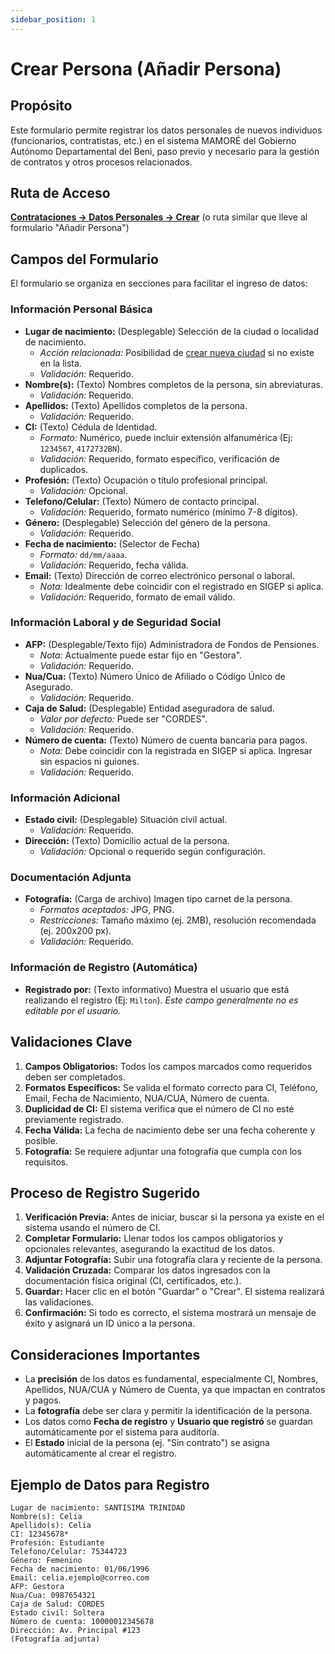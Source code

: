```yaml
---
sidebar_position: 1
---
```


# Crear Persona (Añadir Persona)

## Propósito

Este formulario permite registrar los datos personales de nuevos individuos (funcionarios, contratistas, etc.) en el sistema MAMORÉ del Gobierno Autónomo Departamental del Beni, paso previo y necesario para la gestión de contratos y otros procesos relacionados.

## Ruta de Acceso

[**Contrataciones → Datos Personales → Crear**](https://mamore.beni.gob.bo/admin/people/create) (o ruta similar que lleve al formulario "Añadir Persona")

## Campos del Formulario

El formulario se organiza en secciones para facilitar el ingreso de datos:

### Información Personal Básica

*   **Lugar de nacimiento:** (Desplegable) Selección de la ciudad o localidad de nacimiento.
    *   *Acción relacionada:* Posibilidad de [crear nueva ciudad](https://mamore.beni.gob.bo/admin/cities/create) si no existe en la lista.
    *   *Validación:* Requerido.
*   **Nombre(s):** (Texto) Nombres completos de la persona, sin abreviaturas.
    *   *Validación:* Requerido.
*   **Apellidos:** (Texto) Apellidos completos de la persona.
    *   *Validación:* Requerido.
*   **CI:** (Texto) Cédula de Identidad.
    *   *Formato:* Numérico, puede incluir extensión alfanumérica (Ej: `1234567`, `4172732BN`).
    *   *Validación:* Requerido, formato específico, verificación de duplicados.
*   **Profesión:** (Texto) Ocupación o título profesional principal.
    *   *Validación:* Opcional.
*   **Telefono/Celular:** (Texto) Número de contacto principal.
    *   *Validación:* Requerido, formato numérico (mínimo 7-8 dígitos).
*   **Género:** (Desplegable) Selección del género de la persona.
    *   *Validación:* Requerido.
*   **Fecha de nacimiento:** (Selector de Fecha)
    *   *Formato:* `dd/mm/aaaa`.
    *   *Validación:* Requerido, fecha válida.
*   **Email:** (Texto) Dirección de correo electrónico personal o laboral.
    *   *Nota:* Idealmente debe coincidir con el registrado en SIGEP si aplica.
    *   *Validación:* Requerido, formato de email válido.

### Información Laboral y de Seguridad Social

*   **AFP:** (Desplegable/Texto fijo) Administradora de Fondos de Pensiones.
    *   *Nota:* Actualmente puede estar fijo en "Gestora".
    *   *Validación:* Requerido.
*   **Nua/Cua:** (Texto) Número Único de Afiliado o Código Único de Asegurado.
    *   *Validación:* Requerido.
*   **Caja de Salud:** (Desplegable) Entidad aseguradora de salud.
    *   *Valor por defecto:* Puede ser "CORDES".
    *   *Validación:* Requerido.
*   **Número de cuenta:** (Texto) Número de cuenta bancaria para pagos.
    *   *Nota:* Debe coincidir con la registrada en SIGEP si aplica. Ingresar sin espacios ni guiones.
    *   *Validación:* Requerido.

### Información Adicional

*   **Estado civil:** (Desplegable) Situación civil actual.
    *   *Validación:* Requerido.
*   **Dirección:** (Texto) Domicilio actual de la persona.
    *   *Validación:* Opcional o requerido según configuración.

### Documentación Adjunta

*   **Fotografía:** (Carga de archivo) Imagen tipo carnet de la persona.
    *   *Formatos aceptados:* JPG, PNG.
    *   *Restricciones:* Tamaño máximo (ej. 2MB), resolución recomendada (ej. 200x200 px).
    *   *Validación:* Requerido.

### Información de Registro (Automática)

*   **Registrado por:** (Texto informativo) Muestra el usuario que está realizando el registro (Ej: `Milton`). *Este campo generalmente no es editable por el usuario.*

## Validaciones Clave

1.  **Campos Obligatorios:** Todos los campos marcados como requeridos deben ser completados.
2.  **Formatos Específicos:** Se valida el formato correcto para CI, Teléfono, Email, Fecha de Nacimiento, NUA/CUA, Número de cuenta.
3.  **Duplicidad de CI:** El sistema verifica que el número de CI no esté previamente registrado.
4.  **Fecha Válida:** La fecha de nacimiento debe ser una fecha coherente y posible.
5.  **Fotografía:** Se requiere adjuntar una fotografía que cumpla con los requisitos.

## Proceso de Registro Sugerido

1.  **Verificación Previa:** Antes de iniciar, buscar si la persona ya existe en el sistema usando el número de CI.
2.  **Completar Formulario:** Llenar todos los campos obligatorios y opcionales relevantes, asegurando la exactitud de los datos.
3.  **Adjuntar Fotografía:** Subir una fotografía clara y reciente de la persona.
4.  **Validación Cruzada:** Comparar los datos ingresados con la documentación física original (CI, certificados, etc.).
5.  **Guardar:** Hacer clic en el botón "Guardar" o "Crear". El sistema realizará las validaciones.
6.  **Confirmación:** Si todo es correcto, el sistema mostrará un mensaje de éxito y asignará un ID único a la persona.

## Consideraciones Importantes

*   La **precisión** de los datos es fundamental, especialmente CI, Nombres, Apellidos, NUA/CUA y Número de Cuenta, ya que impactan en contratos y pagos.
*   La **fotografía** debe ser clara y permitir la identificación de la persona.
*   Los datos como **Fecha de registro** y **Usuario que registró** se guardan automáticamente por el sistema para auditoría.
*   El **Estado** inicial de la persona (ej. "Sin contrato") se asigna automáticamente al crear el registro.

## Ejemplo de Datos para Registro

```plaintext
Lugar de nacimiento: SANTISIMA TRINIDAD
Nombre(s): Celia
Apellido(s): Celia
CI: 12345678*
Profesión: Estudiante
Telefono/Celular: 75344723
Género: Femenino
Fecha de nacimiento: 01/06/1996
Email: celia.ejemplo@correo.com
AFP: Gestora
Nua/Cua: 0987654321
Caja de Salud: CORDES
Estado civil: Soltera
Número de cuenta: 10000012345678
Dirección: Av. Principal #123
(Fotografía adjunta)
```
